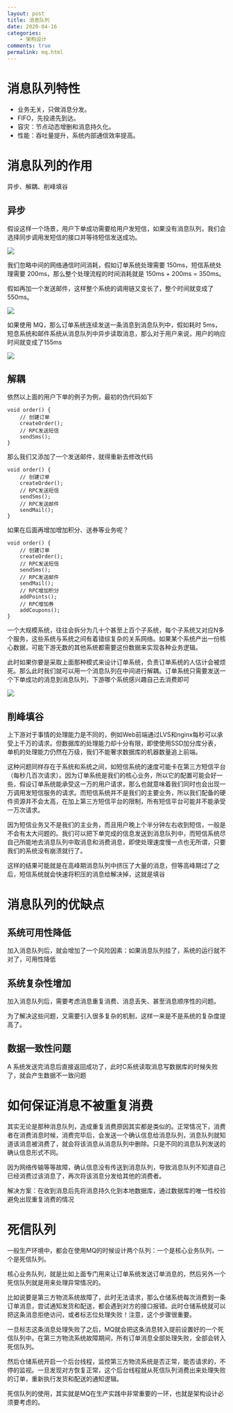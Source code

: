```yaml
---
layout: post
title: 消息队列
date: 2020-04-16
categories:
    - 架构设计
comments: true
permalink: mq.html
---
```


# 消息队列特性

- 业务无关，只做消息分发。
- FIFO，先投递先到达。
- 容灾：节点动态增删和消息持久化。
- 性能：吞吐量提升，系统内部通信效率提高。

#  消息队列的作用

异步、解耦、削峰填谷

## 异步
假设这样一个场景，用户下单成功需要给用户发短信，如果没有消息队列，我们会选择同步调用发短信的接口并等待短信发送成功。

![](/assets/images/posts/mq/mq-1.png)

我们忽略中间的网络通信时间消耗，假如订单系统处理需要 150ms，短信系统处理需要 200ms，那么整个处理流程的时间消耗就是 150ms + 200ms = 350ms。

假如再加一个发送邮件，这样整个系统的调用链又变长了，整个时间就变成了550ms。

![](/assets/images/posts/mq/mq-2.png)

如果使用 MQ，那么订单系统连续发送一条消息到消息队列中，假如耗时 5ms，短息系统和邮件系统从消息队列中异步读取消息，那么对于用户来说，用户的响应时间就变成了155ms

![](/assets/images/posts/mq/mq-3.png)

## 解耦

依然以上面的用户下单的例子为例，最初的伪代码如下

```
void order() {
    // 创建订单
    createOrder();
    // RPC发送短信
    sendSms();
}
```

那么我们又添加了一个发送邮件，就得重新去修改代码

```
void order() {
    // 创建订单
    createOrder();
    // RPC发送短信
    sendSms();
    // RPC发送邮件
    sendMail();
}
```

如果在后面再增加增加积分、送券等业务呢？

```
void order() {
    // 创建订单
    createOrder();
    // RPC发送短信
    sendSms();
    // RPC发送邮件
    sendMail();
    // RPC增加积分 
    addPoints();
    // RPC增加券
    addCoupons();
}
```

一个大规模系统，往往会拆分为几十个甚至上百个子系统，每个子系统又对应N多个服务，这些系统与系统之间有着错综复杂的关系网络。如果某个系统产出一份核心数据，可能下游无数的其他系统都需要这份数据来实现各种业务逻辑。

此时如果你要是采取上面那种模式来设计订单系统，负责订单系统的人估计会被烦死。那么此时我们就可以用一个消息队列在中间进行解耦。订单系统只需要发送一个下单成功的消息到消息队列，下游哪个系统感兴趣自己去消费即可

![](/assets/images/posts/mq/mq-4.png)

## 削峰填谷

上下游对于事情的处理能力是不同的，例如Web前端通过LVS和nginx每秒可以承受上千万的请求。但数据库的处理能力却十分有限，即使使用SSD加分库分表，单机的处理能力仍然在万级，我们不能奢求数据库的机器数量追上前端。

这种问题同样存在于系统和系统之间，如短信系统的速度可能卡在第三方短信平台（每秒几百次请求）。因为订单系统是我们的核心业务，所以它的配置可能会好一些，假设订单系统能承受这一万的用户请求，那么也就意味着我们同时也会出现一万调用发短信服务的请求。而短信系统并不是我们的主要业务，所以我们配备的硬件资源并不会太高，在加上第三方短信平台的限制，所有短信平台可能并不能承受一万次请求。

因为短信业务又不是我们的主业务，而且用户晚上个半分钟左右收到短信，一般是不会有太大问题的。我们可以把下单完成的信息发送到消息队列中，而短信系统尽自己所能地去消息队列中取消息和消费消息，即使处理速度慢一点也无所谓，只要我们的系统没有崩溃就行了。

这样的结果可能就是在高峰期消息队列中挤压了大量的消息，但等高峰期过了之后，短信系统就会快速将积压的消息给解决掉，这就是填谷

# 消息队列的优缺点
## 系统可用性降低
加入消息队列后，就会增加了一个风险因素：如果消息队列挂了，系统的运行就不对了，可用性降低

## 系统复杂性增加
加入消息队列后，需要考虑消息重复消费、消息丢失、甚至消息顺序性的问题。

为了解决这些问题，又需要引入很多复杂的机制，这样一来是不是系统的复杂度提高了。

## 数据一致性问题
A 系统发送完消息后直接返回成功了，此时C系统读取消息写数据库的时候失败了，就会产生数据不一致问题

# 如何保证消息不被重复消费
其实无论是那种消息队列，造成重复消费原因其实都是类似的。正常情况下，消费者在消费消息时候，消费完毕后，会发送一个确认信息给消息队列，消息队列就知道该消息被消费了，就会将该消息从消息队列中删除。只是不同的消息队列发送的确认信息形式不同。

因为网络传输等等故障，确认信息没有传送到消息队列，导致消息队列不知道自己已经消费过该消息了，再次将该消息分发给其他的消费者。

解决方案：在收到消息后先将消息持久化到本地数据库，通过数据库的唯一性校验避免出现重复消费的情况

# 死信队列
一般生产环境中，都会在使用MQ的时候设计两个队列：一个是核心业务队列，一个是死信队列。

核心业务队列，就是比如上面专门用来让订单系统发送订单消息的，然后另外一个死信队列就是用来处理异常情况的。

比如说要是第三方物流系统故障了，此时无法请求，那么仓储系统每次消费到一条订单消息，尝试通知发货和配送，都会遇到对方的接口报错。此时仓储系统就可以把这条消息拒绝访问，或者标志位处理失败！注意，这个步骤很重要。

一旦标志这条消息处理失败了之后，MQ就会把这条消息转入提前设置好的一个死信队列中。在第三方物流系统故障期间，所有订单消息全部处理失败，全部会转入死信队列。

然后仓储系统开启一个后台线程，监控第三方物流系统是否正常，能否请求的，不停的监视。一旦发现对方恢复正常，这个后台线程就从死信队列消费出来处理失败的订单，重新执行发货和配送的通知逻辑。

死信队列的使用，其实就是MQ在生产实践中非常重要的一环，也就是架构设计必须要考虑的。